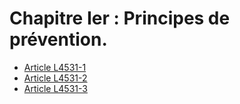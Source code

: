 # Chapitre Ier : Principes de prévention.

* [Article L4531-1](./LEGIARTI000006903258.md)
* [Article L4531-2](./LEGIARTI000006903260.md)
* [Article L4531-3](./LEGIARTI000006903261.md)
